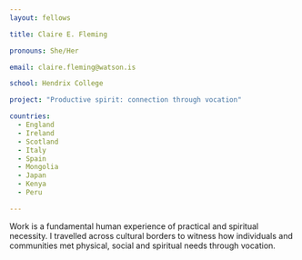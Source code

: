 ```yaml
---
layout: fellows

title: Claire E. Fleming

pronouns: She/Her

email: claire.fleming@watson.is 

school: Hendrix College

project: "Productive spirit: connection through vocation"

countries:
  - England
  - Ireland
  - Scotland
  - Italy
  - Spain
  - Mongolia
  - Japan
  - Kenya
  - Peru

---
```


Work is a fundamental human experience of practical and spiritual necessity. I travelled across cultural borders to witness how individuals and communities met physical, social and spiritual needs through vocation.
